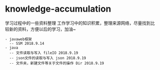# knowledge-accumulation
学习过程中的一些资料整理 
工作学习中的知识积累，整理来源网络，尽量找到比较新的资料，方便以后的学习，加油~   
```
- javaweb框架 
  -- SSM 2018.9.14
- java 
  -- 文件读取与写入 fileIO 2018.9.19
  -- json文件的读取与写入 json 2018.9.19
  -- 文件夹，新建文件等关于文件的操作 Dir 2018.9.19
```
 
